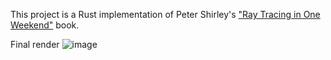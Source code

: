 This project is a Rust implementation of Peter Shirley's ["Ray Tracing in One Weekend"](https://raytracing.github.io/books/RayTracingInOneWeekend.html) book.

Final render
![image](https://github.com/user-attachments/assets/a4b19f3d-88aa-4a44-a82d-d47eab88d37a)
